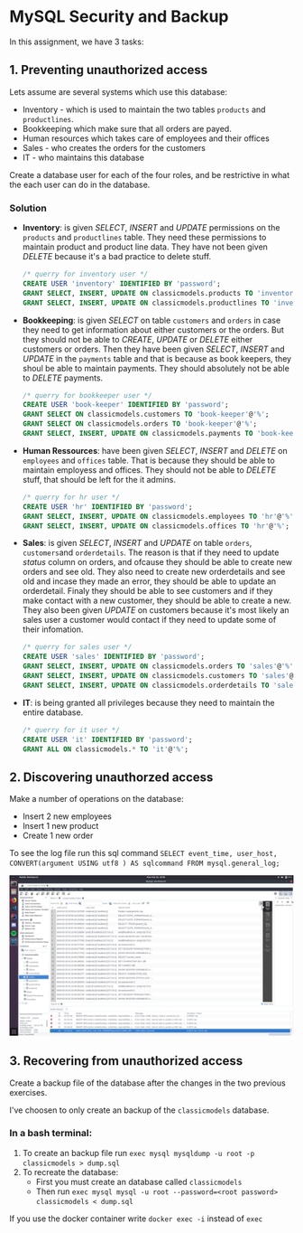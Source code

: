 # MySQL Security and Backup
In this assignment, we have 3 tasks:

## 1. Preventing unauthorized access

Lets assume are several systems which use this database:

- Inventory - which is used to maintain the two tables `products` and `productlines`.
- Bookkeeping which make sure that all orders are payed.
- Human resources which takes care of employees and their offices
- Sales - who creates the orders for the customers
- IT - who maintains this database

Create a database user for each of the four roles, and be restrictive in what the each user can do in the database.

### Solution

- **Inventory**: is given *SELECT*, *INSERT* and *UPDATE* permissions on the `products` and `productlines` table. They need these permissions to maintain product and product line data. They have not been given *DELETE* because it's a bad practice to delete stuff.
    
    ```sql
    /* querry for inventory user */
    CREATE USER 'inventory' IDENTIFIED BY 'password';
    GRANT SELECT, INSERT, UPDATE ON classicmodels.products TO 'inventory'@'%';
    GRANT SELECT, INSERT, UPDATE ON classicmodels.productlines TO 'inventory'@'%'; 
    ```

- **Bookkeeping**: is given *SELECT* on table `customers` and `orders` in case they need to get information about either customers or the orders. But they should not be able to *CREATE*, *UPDATE* or *DELETE* either customers or orders. Then they have been given *SELECT*, *INSERT* and *UPDATE* in the `payments` table and that is because as book keepers, they shoul be able to maintain payments. They should absolutely not be able to *DELETE* payments. 

    ```sql
    /* querry for bookkeeper user */
    CREATE USER 'book-keeper' IDENTIFIED BY 'password';
    GRANT SELECT ON classicmodels.customers TO 'book-keeper'@'%';
    GRANT SELECT ON classicmodels.orders TO 'book-keeper'@'%';
    GRANT SELECT, INSERT, UPDATE ON classicmodels.payments TO 'book-keeper'@'%';
    ```

- **Human Ressources**: have been given *SELECT*, *INSERT* and *DELETE* on `employees` and `offices` table. That is because they should be able to maintain employess and offices. They should not be able to *DELETE* stuff, that should be left for the it admins. 

    ```sql
    /* querry for hr user */
    CREATE USER 'hr' IDENTIFIED BY 'password';
    GRANT SELECT, INSERT, UPDATE ON classicmodels.employees TO 'hr'@'%';
    GRANT SELECT, INSERT, UPDATE ON classicmodels.offices TO 'hr'@'%';
    ```

- **Sales**: is given *SELECT*, *INSERT* and *UPDATE* on table `orders`, `customers`and `orderdetails`. The reason is that if they need to update *status* column on orders, and ofcause they should be able to create new orders and see old. They also need to create new orderdetails and see old and incase they made an error, they should be able to update an orderdetail. Finaly they should be able to see customers and if they make contact with a new customer, they should be able to create a new. They also been given *UPDATE* on customers because it's most likely an sales user a customer would contact if they need to update some of their infomation. 

    ```sql
    /* querry for sales user */
    CREATE USER 'sales' IDENTIFIED BY 'password';
    GRANT SELECT, INSERT, UPDATE ON classicmodels.orders TO 'sales'@'%';
    GRANT SELECT, INSERT, UPDATE ON classicmodels.customers TO 'sales'@'%';
    GRANT SELECT, INSERT, UPDATE ON classicmodels.orderdetails TO 'sales'@'%';
    ```

- **IT**: is being granted all privileges because they need to maintain the entire database. 

    ```sql
    /* querry for it user */
    CREATE USER 'it' IDENTIFIED BY 'password';
    GRANT ALL ON classicmodels.* TO 'it'@'%';
    ```

## 2. Discovering unauthorzed access

Make a number of operations on the database:
- Insert 2 new employees
- Insert 1 new product
- Create 1 new order

To see the log file run this sql command `SELECT event_time, user_host, CONVERT(argument USING utf8 ) AS sqlcommand FROM mysql.general_log;`

![alt text](https://github.com/cph-an178/Sec-and-BK/blob/master/imgs/log.png "Image of the log")

## 3. Recovering from unauthorized access
Create a backup file of the database after the changes in the two previous exercises.

I've choosen to only create an backup of the `classicmodels` database. 

### In a bash terminal:
1. To create an backup file run `exec mysql mysqldump -u root -p classicmodels > dump.sql`
2. To recreate the database:
    - First you must create an database called `classicmodels`
    - Then run `exec mysql mysql -u root --password=<root password> classicmodels < dump.sql`

If you use the docker container write `docker exec -i` instead of `exec`